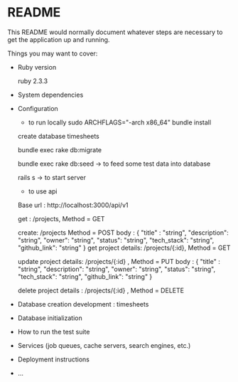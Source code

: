 # README

This README would normally document whatever steps are necessary to get the
application up and running.

Things you may want to cover:

* Ruby version

    ruby 2.3.3

* System dependencies

* Configuration
    * to run locally
    sudo ARCHFLAGS="-arch x86_64" bundle install
    
    create database timesheets
    
    bundle exec rake db:migrate
    
    bundle exec rake db:seed -> to feed some test data into database
    
    rails s -> to start server
    
    * to use api
    
    Base url : http://localhost:3000/api/v1
    
    get : /projects, Method = GET
    
    create: /projects Method = POST
     body : {
                "title" : "string",
                "description": "string",
                "owner": "string",
                "status": "string",
                "tech_stack": "string",
                "github_link": "string"
           } 
    get project details: /projects/{:id}, Method = GET
    
    update project details: /projects/{:id} , Method = PUT
    body : {
                    "title" : "string",
                    "description": "string",
                    "owner": "string",
                    "status": "string",
                    "tech_stack": "string",
                    "github_link": "string"
               } 
    
    delete project details : /projects/{:id} , Method = DELETE
    
* Database creation
     development : timesheets

* Database initialization

* How to run the test suite

* Services (job queues, cache servers, search engines, etc.)

* Deployment instructions

* ...
